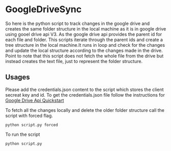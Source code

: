 # GoogleDriveSync

So here is the python script to track changes in the google drive and creates the 
same folder structure in the local machine as it is in google drive using gooel drive api V3.
As the google drive api provides the parent id for each file and folder. This scripts iterate through the parent ids and 
create a tree structure in the local machine.It runs in loop and check for the changes and update the local structure according to the changes made in the drive.
Point to note that this script does not fetch the whole file from the drive but instead creates the text file, 
just to represent the folder structure.

## Usages

Please add the credentials.json content to the script which stores the client secreat key and id.
To get the credentials.json file follow the instructions for <a target='__blank' href='https://developers.google.com/drive/api/v3/quickstart/python'>Google Drive Api Quickstart</a>

To fetch all the changes locally and delete the older folder structure call the script with forced flag.
```
python script.py forced
```
To run the script
```
python script.py
```
